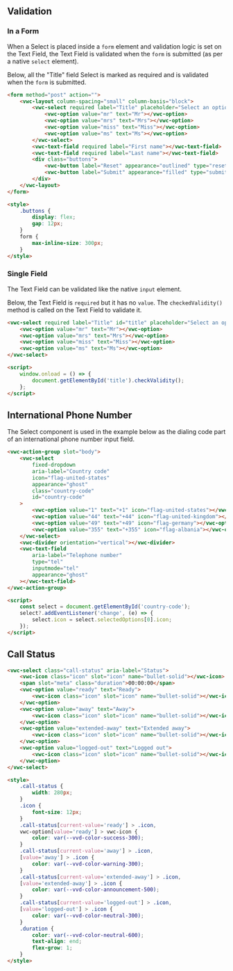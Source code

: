 ## Validation

### In a Form

When a Select is placed inside a `form` element and validation logic is set on the Text Field, the Text Field is validated when the `form` is submitted (as per a native `select` element).

Below, all the "Title" field Select is marked as required and is validated when the `form` is submitted.

```html preview 360px
<form method="post" action="">
	<vwc-layout column-spacing="small" column-basis="block">
		<vwc-select required label="Title" placeholder="Select an option">
			<vwc-option value="mr" text="Mr"></vwc-option>
			<vwc-option value="mrs" text="Mrs"></vwc-option>
			<vwc-option value="miss" text="Miss"></vwc-option>
			<vwc-option value="ms" text="Ms"></vwc-option>
		</vwc-select>
		<vwc-text-field required label="First name"></vwc-text-field>
		<vwc-text-field required label="Last name"></vwc-text-field>
		<div class="buttons">
			<vwc-button label="Reset" appearance="outlined" type="reset"></vwc-button>
			<vwc-button label="Submit" appearance="filled" type="submit"></vwc-button>
		</div>
	</vwc-layout>
</form>

<style>
	.buttons {
		display: flex;
		gap: 12px;
	}
	form {
		max-inline-size: 300px;
	}
</style>
```

### Single Field

The Text Field can be validated like the native `input` element.

Below, the Text Field is `required` but it has no `value`. The `checkedValidity()` method is called on the Text Field to validate it.

```html preview
<vwc-select required label="Title" id="title" placeholder="Select an option">
	<vwc-option value="mr" text="Mr"></vwc-option>
	<vwc-option value="mrs" text="Mrs"></vwc-option>
	<vwc-option value="miss" text="Miss"></vwc-option>
	<vwc-option value="ms" text="Ms"></vwc-option>
</vwc-select>

<script>
	window.onload = () => {
		document.getElementById('title').checkValidity();
	};
</script>
```

## International Phone Number

The Select component is used in the example below as the dialing code part of an international phone number input field.

```html preview 240px
<vwc-action-group slot="body">
	<vwc-select
		fixed-dropdown
		aria-label="Country code"
		icon="flag-united-states"
		appearance="ghost"
		class="country-code"
		id="country-code"
	>
		<vwc-option value="1" text="+1" icon="flag-united-states"></vwc-option>
		<vwc-option value="44" text="+44" icon="flag-united-kingdom"></vwc-option>
		<vwc-option value="49" text="+49" icon="flag-germany"></vwc-option>
		<vwc-option value="355" text="+355" icon="flag-albania"></vwc-option>
	</vwc-select>
	<vwc-divider orientation="vertical"></vwc-divider>
	<vwc-text-field
		aria-label="Telephone number"
		type="tel"
		inputmode="tel"
		appearance="ghost"
	></vwc-text-field>
</vwc-action-group>

<script>
	const select = document.getElementById('country-code');
	select?.addEventListener('change', (e) => {
		select.icon = select.selectedOptions[0].icon;
	});
</script>
```

## Call Status

```html preview 250px
<vwc-select class="call-status" aria-label="Status">
	<vwc-icon class="icon" slot="icon" name="bullet-solid"></vwc-icon>
	<span slot="meta" class="duration">00:00:00</span>
	<vwc-option value="ready" text="Ready">
		<vwc-icon class="icon" slot="icon" name="bullet-solid"></vwc-icon>
	</vwc-option>
	<vwc-option value="away" text="Away">
		<vwc-icon class="icon" slot="icon" name="bullet-solid"></vwc-icon>
	</vwc-option>
	<vwc-option value="extended-away" text="Extended away">
		<vwc-icon class="icon" slot="icon" name="bullet-solid"></vwc-icon>
	</vwc-option>
	<vwc-option value="logged-out" text="Logged out">
		<vwc-icon class="icon" slot="icon" name="bullet-solid"></vwc-icon>
	</vwc-option>
</vwc-select>

<style>
	.call-status {
		width: 280px;
	}
	.icon {
		font-size: 12px;
	}
	.call-status[current-value='ready'] > .icon,
	vwc-option[value='ready'] > vwc-icon {
		color: var(--vvd-color-success-300);
	}
	.call-status[current-value='away'] > .icon,
	[value='away'] > .icon {
		color: var(--vvd-color-warning-300);
	}
	.call-status[current-value='extended-away'] > .icon,
	[value='extended-away'] > .icon {
		color: var(--vvd-color-announcement-500);
	}
	.call-status[current-value='logged-out'] > .icon,
	[value='logged-out'] > .icon {
		color: var(--vvd-color-neutral-300);
	}
	.duration {
		color: var(--vvd-color-neutral-600);
		text-align: end;
		flex-grow: 1;
	}
</style>
```

